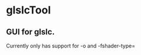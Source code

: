# glslcTool

GUI for glslc.
------------------

Currently only has support for -o and -fshader-type=
